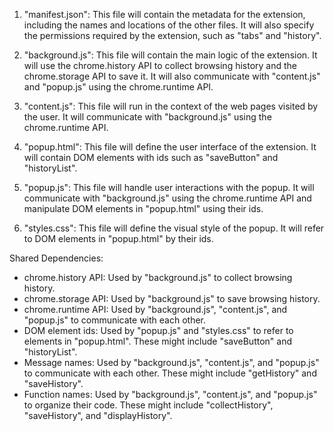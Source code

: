 1. "manifest.json": This file will contain the metadata for the extension, including the names and locations of the other files. It will also specify the permissions required by the extension, such as "tabs" and "history".

2. "background.js": This file will contain the main logic of the extension. It will use the chrome.history API to collect browsing history and the chrome.storage API to save it. It will also communicate with "content.js" and "popup.js" using the chrome.runtime API.

3. "content.js": This file will run in the context of the web pages visited by the user. It will communicate with "background.js" using the chrome.runtime API.

4. "popup.html": This file will define the user interface of the extension. It will contain DOM elements with ids such as "saveButton" and "historyList".

5. "popup.js": This file will handle user interactions with the popup. It will communicate with "background.js" using the chrome.runtime API and manipulate DOM elements in "popup.html" using their ids.

6. "styles.css": This file will define the visual style of the popup. It will refer to DOM elements in "popup.html" by their ids.

Shared Dependencies:

- chrome.history API: Used by "background.js" to collect browsing history.
- chrome.storage API: Used by "background.js" to save browsing history.
- chrome.runtime API: Used by "background.js", "content.js", and "popup.js" to communicate with each other.
- DOM element ids: Used by "popup.js" and "styles.css" to refer to elements in "popup.html". These might include "saveButton" and "historyList".
- Message names: Used by "background.js", "content.js", and "popup.js" to communicate with each other. These might include "getHistory" and "saveHistory".
- Function names: Used by "background.js", "content.js", and "popup.js" to organize their code. These might include "collectHistory", "saveHistory", and "displayHistory".